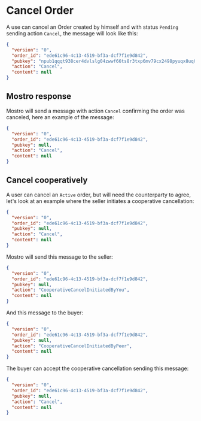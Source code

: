 # Cancel Order

A use can cancel an Order created by himself and with status `Pending` sending action `Cancel`, the message will look like this:

```json
{
  "version": "0",
  "order_id": "ede61c96-4c13-4519-bf3a-dcf7f1e9d842",
  "pubkey": "npub1qqqt938cer4dvlslg04zwwf66ts8r3txp6mv79cx2498pyuqx8uq0c7qkj",
  "action": "Cancel",
  "content": null
}
```

## Mostro response

Mostro will send a message with action `Cancel` confirming the order was canceled, here an example of the message:

```json
{
  "version": "0",
  "order_id": "ede61c96-4c13-4519-bf3a-dcf7f1e9d842",
  "pubkey": null,
  "action": "Cancel",
  "content": null
}
```

## Cancel cooperatively

A user can cancel an `Active` order, but will need the counterparty to agree, let's look at an example where the seller initiates a cooperative cancellation:

```json
{
  "version": "0",
  "order_id": "ede61c96-4c13-4519-bf3a-dcf7f1e9d842",
  "pubkey": null,
  "action": "Cancel",
  "content": null
}
```

Mostro will send this message to the seller:

```json
{
  "version": "0",
  "order_id": "ede61c96-4c13-4519-bf3a-dcf7f1e9d842",
  "pubkey": null,
  "action": "CooperativeCancelInitiatedByYou",
  "content": null
}
```

And this message to the buyer:

```json
{
  "version": "0",
  "order_id": "ede61c96-4c13-4519-bf3a-dcf7f1e9d842",
  "pubkey": null,
  "action": "CooperativeCancelInitiatedByPeer",
  "content": null
}
```

The buyer can accept the cooperative cancellation sending this message:

```json
{
  "version": "0",
  "order_id": "ede61c96-4c13-4519-bf3a-dcf7f1e9d842",
  "pubkey": null,
  "action": "Cancel",
  "content": null
}
```

